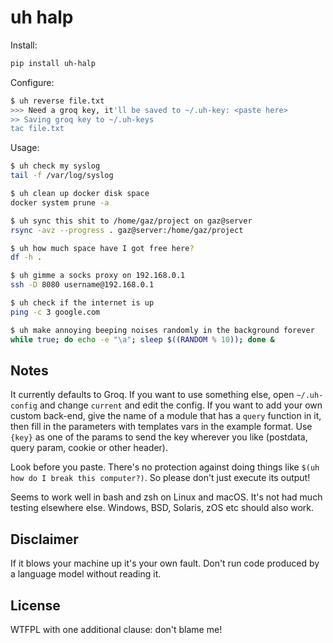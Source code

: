 # uh halp

Install:

```bash
pip install uh-halp
```

Configure:

```bash
$ uh reverse file.txt
>>> Need a groq key, it'll be saved to ~/.uh-key: <paste here>
>> Saving groq key to ~/.uh-keys
tac file.txt
```

Usage:

```bash
$ uh check my syslog
tail -f /var/log/syslog

$ uh clean up docker disk space
docker system prune -a

$ uh sync this shit to /home/gaz/project on gaz@server
rsync -avz --progress . gaz@server:/home/gaz/project

$ uh how much space have I got free here?
df -h .

$ uh gimme a socks proxy on 192.168.0.1
ssh -D 8080 username@192.168.0.1

$ uh check if the internet is up
ping -c 3 google.com

$ uh make annoying beeping noises randomly in the background forever
while true; do echo -e "\a"; sleep $((RANDOM % 10)); done &
```

## Notes

It currently defaults to Groq. If you want to use something else, open
`~/.uh-config` and change `current` and edit the config. If you want
to add your own custom back-end, give the name of a module that has a
`query` function in it, then fill in the parameters with templates vars
in the example format. Use `{key}` as one of the params to send the key
wherever you like (postdata, query param, cookie or other header).

Look before you paste. There's no protection against doing things like
`$(uh how do I break this computer?)`. So please don't just execute its
output!

Seems to work well in bash and zsh on Linux and macOS. It's not had much
testing elsewhere else. Windows, BSD, Solaris, zOS etc should also work.

## Disclaimer

If it blows your machine up it's your own fault. Don't run code produced by
a language model without reading it.

## License

WTFPL with one additional clause: don't blame me!
